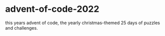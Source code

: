 # advent-of-code-2022
this years advent of code, the yearly christmas-themed 25 days of puzzles and challenges.
